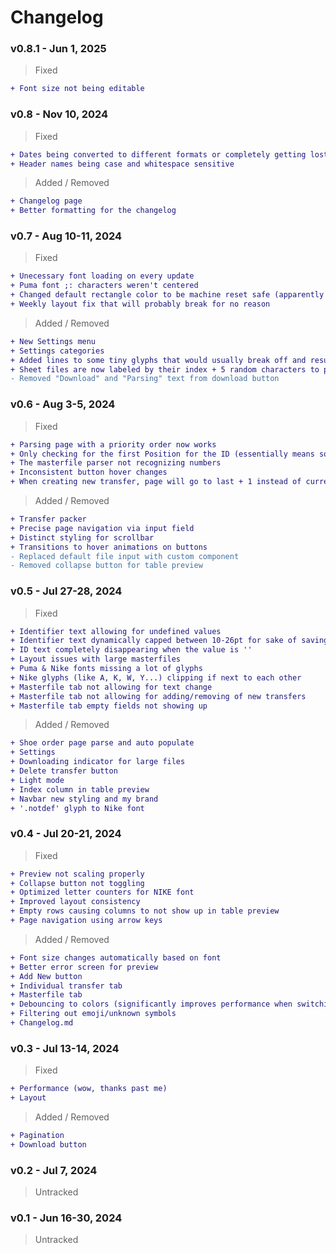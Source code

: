 # Changelog

### v0.8.1 - Jun 1, 2025

> Fixed
```diff
+ Font size not being editable
```

### v0.8 - Nov 10, 2024

> Fixed
```diff
+ Dates being converted to different formats or completely getting lost
+ Header names being case and whitespace sensitive
```

> Added / Removed
```diff
+ Changelog page
+ Better formatting for the changelog
```

### v0.7 - Aug 10-11, 2024

> Fixed
```diff
+ Unecessary font loading on every update
+ Puma font ;: characters weren't centered
+ Changed default rectangle color to be machine reset safe (apparently G:255 isn't saved across profile resets)
+ Weekly layout fix that will probably break for no reason
```

> Added / Removed
```diff
+ New Settings menu
+ Settings categories
+ Added lines to some tiny glyphs that would usually break off and result in longer transfer cleaning time
+ Sheet files are now labeled by their index + 5 random characters to prevent duplicates
- Removed "Download" and "Parsing" text from download button
```

### v0.6 - Aug 3-5, 2024

> Fixed
```diff
+ Parsing page with a priority order now works
+ Only checking for the first Position for the ID (essentially means some IDs would be missing if not manually noticed)
+ The masterfile parser not recognizing numbers
+ Inconsistent button hover changes
+ When creating new transfer, page will go to last + 1 instead of current + 1
```

> Added / Removed
```diff
+ Transfer packer
+ Precise page navigation via input field
+ Distinct styling for scrollbar
+ Transitions to hover animations on buttons
- Replaced default file input with custom component
- Removed collapse button for table preview
```

### v0.5 - Jul 27-28, 2024

> Fixed
```diff
+ Identifier text allowing for undefined values
+ Identifier text dynamically capped between 10-26pt for sake of saving material
+ ID text completely disappearing when the value is ''
+ Layout issues with large masterfiles
+ Puma & Nike fonts missing a lot of glyphs
+ Nike glyphs (like A, K, W, Y...) clipping if next to each other
+ Masterfile tab not allowing for text change
+ Masterfile tab not allowing for adding/removing of new transfers
+ Masterfile tab empty fields not showing up
```

> Added / Removed
```diff
+ Shoe order page parse and auto populate
+ Settings
+ Downloading indicator for large files
+ Delete transfer button
+ Light mode
+ Index column in table preview
+ Navbar new styling and my brand
+ '.notdef' glyph to Nike font
```

### v0.4 - Jul 20-21, 2024

> Fixed
```diff
+ Preview not scaling properly
+ Collapse button not toggling
+ Optimized letter counters for NIKE font
+ Improved layout consistency
+ Empty rows causing columns to not show up in table preview
+ Page navigation using arrow keys
```

> Added / Removed
```diff
+ Font size changes automatically based on font
+ Better error screen for preview
+ Add New button
+ Individual transfer tab
+ Masterfile tab
+ Debouncing to colors (significantly improves performance when switching colors rapidly)
+ Filtering out emoji/unknown symbols
+ Changelog.md
```

### v0.3 - Jul 13-14, 2024

> Fixed
```diff
+ Performance (wow, thanks past me)
+ Layout
```

> Added / Removed
```diff
+ Pagination
+ Download button
```

### v0.2 - Jul 7, 2024

> Untracked

### v0.1 - Jun 16-30, 2024

> Untracked

